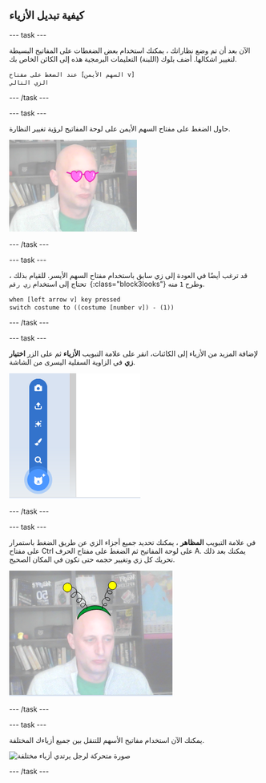 ## كيفية تبديل الأزياء

--- task ---

الآن بعد أن تم وضع نظاراتك ، يمكنك استخدام بعض الضغطات على المفاتيح البسيطة لتغيير اشكالها. أضف بلوك (اللبنة) التعليمات البرمجية هذه إلى الكائن الخاص بك.

```blocks3
عند الضغط على مفتاح [السهم الأيمن v]
الزي التالي
```

--- /task ---

--- task ---

حاول الضغط على مفتاح السهم الأيمن على لوحة المفاتيح لرؤية تغيير النظارة.

![صورة لرجل يرتدي نظارات على شكل قلب](images/heart-glasses.png)

--- /task ---

--- task ---

قد ترغب أيضًا في العودة إلى زي سابق باستخدام مفتاح السهم الأيسر. للقيام بذلك ، تحتاج إلى استخدام `زي رقم `{:class="block3looks"} وطرح `1` منه.

```blocks3
when [left arrow v] key pressed
switch costume to ((costume [number v]) - (1))
```

--- /task ---

--- task ---

لإضافة المزيد من الأزياء إلى الكائنات، انقر على علامة التبويب **الأزياء** ثم على الزر **اختيار زي** في الزاوية السفلية اليسرى من الشاشة.

![صورة تظهر زر اختيار زي مع فتح القائمة](images/choose-costume.png)

--- /task ---

--- task ---

في علامة التبويب **المظاھر** ، يمكنك تحديد جميع أجزاء الزي عن طريق الضغط باستمرار على مفتاح Ctrl على لوحة المفاتيح ثم الضغط على مفتاح الحرف A. يمكنك بعد ذلك تحريك كل زي وتغيير حجمه حتى تكون في المكان الصحيح.

![صورة لرجل بهوائي غريب على رأسه](images/alien-antenna.png)

--- /task ---

--- task ---

يمكنك الآن استخدام مفاتيح الأسهم للتنقل بين جميع أزياءك المختلفة.

![صورة متحركة لرجل يرتدي أزياء مختلفة](images/costumes.gif)

--- /task ---

